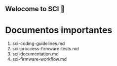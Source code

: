 ## Welocome to SCI 👋

# Documentos importantes
1. sci-coding-guidelines.md
2. sci-proccess-firmware-tests.md
3. sci-documentation.md
4. sci-firmware-workflow.md